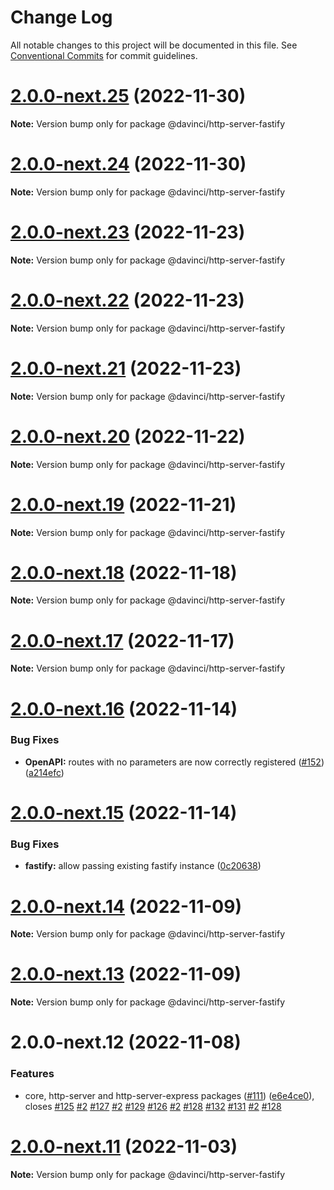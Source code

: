 # Change Log

All notable changes to this project will be documented in this file.
See [Conventional Commits](https://conventionalcommits.org) for commit guidelines.

# [2.0.0-next.25](https://github.com/HPInc/davinci/compare/@davinci/http-server-fastify@2.0.0-next.24...@davinci/http-server-fastify@2.0.0-next.25) (2022-11-30)

**Note:** Version bump only for package @davinci/http-server-fastify





# [2.0.0-next.24](https://github.com/HPInc/davinci/compare/@davinci/http-server-fastify@2.0.0-next.23...@davinci/http-server-fastify@2.0.0-next.24) (2022-11-30)

**Note:** Version bump only for package @davinci/http-server-fastify





# [2.0.0-next.23](https://github.com/HPInc/davinci/compare/@davinci/http-server-fastify@2.0.0-next.22...@davinci/http-server-fastify@2.0.0-next.23) (2022-11-23)

**Note:** Version bump only for package @davinci/http-server-fastify





# [2.0.0-next.22](https://github.com/HPInc/davinci/compare/@davinci/http-server-fastify@2.0.0-next.21...@davinci/http-server-fastify@2.0.0-next.22) (2022-11-23)

**Note:** Version bump only for package @davinci/http-server-fastify





# [2.0.0-next.21](https://github.com/HPInc/davinci/compare/@davinci/http-server-fastify@2.0.0-next.20...@davinci/http-server-fastify@2.0.0-next.21) (2022-11-23)

**Note:** Version bump only for package @davinci/http-server-fastify





# [2.0.0-next.20](https://github.com/HPInc/davinci/compare/@davinci/http-server-fastify@2.0.0-next.19...@davinci/http-server-fastify@2.0.0-next.20) (2022-11-22)

**Note:** Version bump only for package @davinci/http-server-fastify





# [2.0.0-next.19](https://github.com/HPInc/davinci/compare/@davinci/http-server-fastify@2.0.0-next.18...@davinci/http-server-fastify@2.0.0-next.19) (2022-11-21)

**Note:** Version bump only for package @davinci/http-server-fastify





# [2.0.0-next.18](https://github.com/HPInc/davinci/compare/@davinci/http-server-fastify@2.0.0-next.17...@davinci/http-server-fastify@2.0.0-next.18) (2022-11-18)

**Note:** Version bump only for package @davinci/http-server-fastify





# [2.0.0-next.17](https://github.com/HPInc/davinci/compare/@davinci/http-server-fastify@2.0.0-next.16...@davinci/http-server-fastify@2.0.0-next.17) (2022-11-17)

**Note:** Version bump only for package @davinci/http-server-fastify





# [2.0.0-next.16](https://github.com/HPInc/davinci/compare/@davinci/http-server-fastify@2.0.0-next.15...@davinci/http-server-fastify@2.0.0-next.16) (2022-11-14)


### Bug Fixes

* **OpenAPI:** routes with no parameters are now correctly registered ([#152](https://github.com/HPInc/davinci/issues/152)) ([a214efc](https://github.com/HPInc/davinci/commit/a214efc48caa4448dcc0125e6dffbd882638a476))





# [2.0.0-next.15](https://github.com/HPInc/davinci/compare/@davinci/http-server-fastify@2.0.0-next.14...@davinci/http-server-fastify@2.0.0-next.15) (2022-11-14)


### Bug Fixes

* **fastify:** allow passing existing fastify instance ([0c20638](https://github.com/HPInc/davinci/commit/0c20638193617b628bf74d32cdc0a107368780a8))





# [2.0.0-next.14](https://github.com/HPInc/davinci/compare/@davinci/http-server-fastify@2.0.0-next.13...@davinci/http-server-fastify@2.0.0-next.14) (2022-11-09)

**Note:** Version bump only for package @davinci/http-server-fastify





# [2.0.0-next.13](https://github.com/HPInc/davinci/compare/@davinci/http-server-fastify@2.0.0-next.12...@davinci/http-server-fastify@2.0.0-next.13) (2022-11-09)

**Note:** Version bump only for package @davinci/http-server-fastify





# 2.0.0-next.12 (2022-11-08)


### Features

* core, http-server and http-server-express packages ([#111](https://github.com/HPInc/davinci/issues/111)) ([e6e4ce0](https://github.com/HPInc/davinci/commit/e6e4ce0dcc81a3b44976cde471353f77ad872e65)), closes [#125](https://github.com/HPInc/davinci/issues/125) [#2](https://github.com/HPInc/davinci/issues/2) [#127](https://github.com/HPInc/davinci/issues/127) [#2](https://github.com/HPInc/davinci/issues/2) [#129](https://github.com/HPInc/davinci/issues/129) [#126](https://github.com/HPInc/davinci/issues/126) [#2](https://github.com/HPInc/davinci/issues/2) [#128](https://github.com/HPInc/davinci/issues/128) [#132](https://github.com/HPInc/davinci/issues/132) [#131](https://github.com/HPInc/davinci/issues/131) [#2](https://github.com/HPInc/davinci/issues/2) [#128](https://github.com/HPInc/davinci/issues/128)





# [2.0.0-next.11](https://github.com/HPInc/davinci/compare/@davinci/http-server-fastify@2.0.0-next.10...@davinci/http-server-fastify@2.0.0-next.11) (2022-11-03)

**Note:** Version bump only for package @davinci/http-server-fastify

